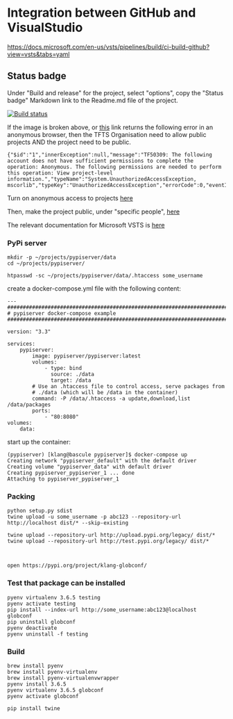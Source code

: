 # Integration between GitHub and VisualStudio

https://docs.microsoft.com/en-us/vsts/pipelines/build/ci-build-github?view=vsts&tabs=yaml

## Status badge

Under "Build and release" for the project, select "options", copy the "Status badge" Markdown link to the Readme.md file of the project.

[![Build status](https://cloudpartners.visualstudio.com/MyFirstProject/_apis/build/status/MyFirstProject-Python%20package-CI)](https://cloudpartners.visualstudio.com/MyFirstProject/_build/latest?definitionId=2)

If the image is broken above, or [this](https://cloudpartners.visualstudio.com/MyFirstProject/_apis/build/status/MyFirstProject-Python%20package-CI) link returns the following error in an anonymous browser, then the TFTS Organisation need to allow public projects AND the project need to be public.

    {"$id":"1","innerException":null,"message":"TF50309: The following account does not have sufficient permissions to complete the operation: Anonymous. The following permissions are needed to perform this operation: View project-level information.","typeName":"System.UnauthorizedAccessException, mscorlib","typeKey":"UnauthorizedAccessException","errorCode":0,"eventId":0}

Turn on anonymous access to projects [here](https://cloudpartners.visualstudio.com/_admin/_policy)

Then, make the project public, under "specific people", [here](https://cloudpartners.visualstudio.com/MyFirstProject/_admin)

The relevant documentation for Microsoft VSTS is [here](https://docs.microsoft.com/en-us/vsts/organizations/public/make-project-public?view=vsts&tabs=previous-nav)

### PyPi server

    mkdir -p ~/projects/pypiserver/data
    cd ~/projects/pypiserver/
    
    htpasswd -sc ~/projects/pypiserver/data/.htaccess some_username
    
create a docker-compose.yml file with the following content:

    ---
    ########################################################################
    # pypiserver docker-compose example
    ########################################################################
    
    version: "3.3"
    
    services:
        pypiserver:
            image: pypiserver/pypiserver:latest
            volumes:
                - type: bind
                  source: ./data
                  target: /data
            # Use an .htaccess file to control access, serve packages from
            # ./data (which will be /data in the container)
            command: -P /data/.htaccess -a update,download,list /data/packages
            ports:
                - "80:8080"
    volumes:
        data:    
    
start up the container:

    (pypiserver) [klang@bascule pypiserver]$ docker-compose up
    Creating network "pypiserver_default" with the default driver
    Creating volume "pypiserver_data" with default driver
    Creating pypiserver_pypiserver_1 ... done
    Attaching to pypiserver_pypiserver_1
    
### Packing

    python setup.py sdist
    twine upload -u some_username -p abc123 --repository-url http://localhost dist/* --skip-existing

    twine upload --repository-url http://upload.pypi.org/legacy/ dist/*
    twine upload --repository-url http://test.pypi.org/legacy/ dist/*



    open https://pypi.org/project/klang-globconf/


### Test that package can be installed

    pyenv virtualenv 3.6.5 testing
    pyenv activate testing
    pip install --index-url http://some_username:abc123@localhost  globconf
    pip uninstall globconf
    pyenv deactivate
    pyenv uninstall -f testing


### Build

    brew install pyenv
    brew install pyenv-virtualenv
    brew install pyenv-virtualenvwrapper
    pyenv install 3.6.5
    pyenv virtualenv 3.6.5 globconf
    pyenv activate globconf
    
    pip install twine
    
    
